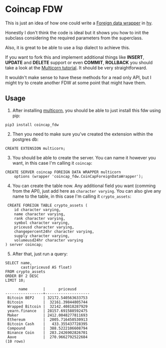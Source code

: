 # Coincap FDW

This is just an idea of how one could write a [Foreign data wrapper](https://wiki.postgresql.org/wiki/Foreign_data_wrappers) in [hy](https://github.com/hylang/hy).

Honestly I don't think the code is ideal but it shows you how to init the subclass considering the required parameters from the superclass.

Also, it is great to be able to use a lisp dialect to achieve this.

If you want to fork this and implement additional things like **INSERT**, **UPDATE** and **DELETE** support or even **COMMIT**, **ROLLBACK** you should take a look at the [Multicorn tutorial](https://multicorn.readthedocs.io/en/latest/implementing-tutorial.html#write-api). It should be very straightforward.

It wouldn't make sense to have these methods for a read only API, but I might try to create another FDW at some point that might have them.

## Usage

1. After installing [multicorn](https://multicorn.org/), you should be able to just install this fdw using pip:

```shell=
pip3 install coincap_fdw
```

2. Then you need to make  sure you've created the extension within the postgres db:

```sql=
CREATE EXTENSION multicorn;
```

3. You should be able to create the server. You can name it however you want, in this case I'm calling it `coincap`:

```sql=
CREATE SERVER coincap FOREIGN DATA WRAPPER multicorn
    options (wrapper 'coincap_fdw.CoinCapForeignDataWrapper');
```

4. You can create the table now. Any additional field you want (comming from the API), just add here as `character varying`. You can also give any name to the table, in this case I'm calling it `crypto_assets`:
```sql=
 CREATE FOREIGN TABLE crypto_assets (
    id character varying,
    name character varying,
    rank character varying,
    symbol character varying,
    priceusd character varying,
    changepercent24hr character varying,
    supply character varying,
    volumeusd24hr character varying
) server coincap;
```

5. After that, just run a query:
```sql=
SELECT name,
       cast(priceusd AS float)
FROM crypto_assets
ORDER BY 2 DESC
LIMIT 10;
```
```
      name       |      priceusd
-----------------+--------------------
 Bitcoin BEP2    | 32172.540563633753
 Bitcoin         |  32161.39844805744
 Wrapped Bitcoin |  32142.40818287929
 yearn.finance   | 28157.691588592475
 Maker           | 2412.0048277811693
 Ethereum        |  2005.716450530913
 Bitcoin Cash    |   433.355437728395
 Compound        |  388.5222106608794
 Binance Coin    |  283.2426902826701
 Aave            |  270.9662792522684
(10 rows)
```
